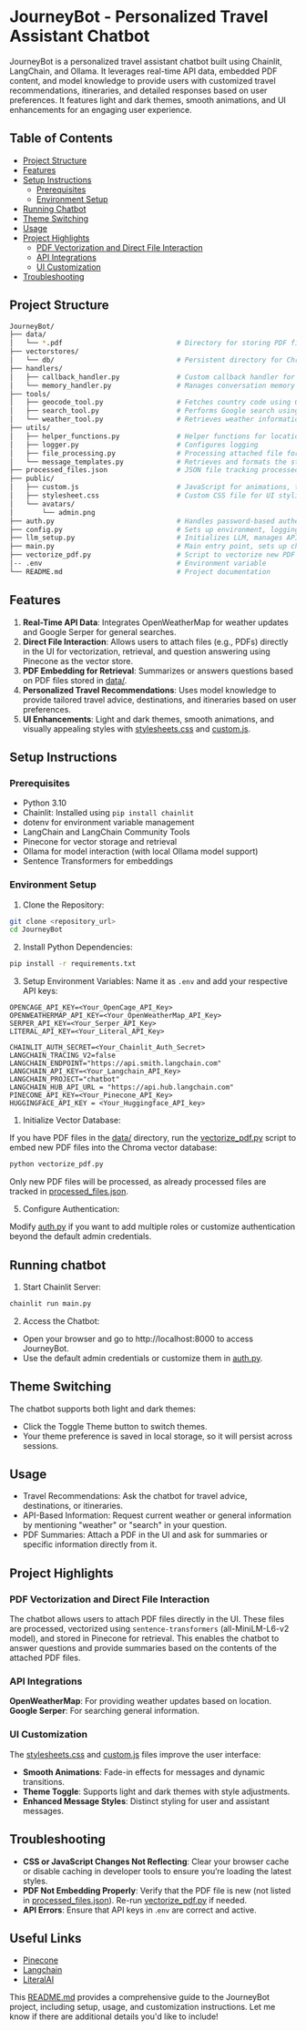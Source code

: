 # JourneyBot - Personalized Travel Assistant Chatbot

JourneyBot is a personalized travel assistant chatbot built using Chainlit, LangChain, and Ollama. It leverages real-time API data, embedded PDF content, and model knowledge to provide users with customized travel recommendations, itineraries, and detailed responses based on user preferences. It features light and dark themes, smooth animations, and UI enhancements for an engaging user experience.

## Table of Contents
- [Project Structure](#project-structure)
- [Features](#features)
- [Setup Instructions](#setup-instructions)
  - [Prerequisites](#prerequisites)
  - [Environment Setup](#environment-setup)
- [Running Chatbot](#running-chatbot)
- [Theme Switching](#theme-switching)
- [Usage](#usage)
- [Project Highlights](#project-highlights)
  - [PDF Vectorization and Direct File Interaction](#pdf-vectorization-and-direct-file-interaction)
  - [API Integrations](#api-integrations)
  - [UI Customization](#ui-customization)
- [Troubleshooting](#troubleshooting)


## Project Structure
```bash
JourneyBot/
├── data/
│   └── *.pdf                            # Directory for storing PDF files for embedding
├── vectorstores/
│   └── db/                              # Persistent directory for Chroma vector database
├── handlers/
│   ├── callback_handler.py              # Custom callback handler for LangChain
│   └── memory_handler.py                # Manages conversation memory handling
├── tools/
│   ├── geocode_tool.py                  # Fetches country code using OpenCage API
│   ├── search_tool.py                   # Performs Google search using Serper API
│   └── weather_tool.py                  # Retrieves weather information using OpenWeatherMap API
├── utils/
│   ├── helper_functions.py              # Helper functions for location parsing, etc.
│   ├── logger.py                        # Configures logging
│   ├── file_processing.py               # Processing attached file for embedding and interaction
│   └── message_templates.py             # Retrieves and formats the startup message
├── processed_files.json                 # JSON file tracking processed PDF files
├── public/
│   ├── custom.js                        # JavaScript for animations, theme toggle, and interactions
│   ├── stylesheet.css                   # Custom CSS file for UI styling (light and dark themes)
│   └── avatars/
│       └── admin.png
├── auth.py                              # Handles password-based authentication
├── config.py                            # Sets up environment, logging, and cache
├── llm_setup.py                         # Initializes LLM, manages API calls, and processes messages
├── main.py                              # Main entry point, sets up chatbot lifecycle
├── vectorize_pdf.py                     # Script to vectorize new PDF files in data/ and store in vectorstores/db/
│-- .env                                 # Environment variable 
└── README.md                            # Project documentation
```

## Features
1. **Real-Time API Data**: Integrates OpenWeatherMap for weather updates and Google Serper for general searches.
2. **Direct File Interaction**: Allows users to attach files (e.g., PDFs) directly in the UI for vectorization, retrieval, and question answering using Pinecone as the vector store.
3. **PDF Embedding for Retrieval**: Summarizes or answers questions based on PDF files stored in [data/](./data/).
4. **Personalized Travel Recommendations**: Uses model knowledge to provide tailored travel advice, destinations, and itineraries based on user preferences.
5. **UI Enhancements**: Light and dark themes, smooth animations, and visually appealing styles with [stylesheets.css](./public/stylesheets.css) and [custom.js](./public/custom.js).

## Setup Instructions
### Prerequisites
- Python 3.10
- Chainlit: Installed using `pip install chainlit`
- dotenv for environment variable management
- LangChain and LangChain Community Tools
- Pinecone for vector storage and retrieval
- Ollama for model interaction (with local Ollama model support)
- Sentence Transformers for embeddings

### Environment Setup
1. Clone the Repository:

```bash
git clone <repository_url>
cd JourneyBot
```

2. Install Python Dependencies:
```bash
pip install -r requirements.txt
```

3. Setup Environment Variables:
Name it as `.env` and add your respective API keys:

```plaintext
OPENCAGE_API_KEY=<Your_OpenCage_API_Key>
OPENWEATHERMAP_API_KEY=<Your_OpenWeatherMap_API_Key>
SERPER_API_KEY=<Your_Serper_API_Key>
LITERAL_API_KEY=<Your_Literal_API_Key>

CHAINLIT_AUTH_SECRET=<Your_Chainlit_Auth_Secret>
LANGCHAIN_TRACING_V2=false
LANGCHAIN_ENDPOINT="https://api.smith.langchain.com"
LANGCHAIN_API_KEY=<Your_Langchain_API_Key>
LANGCHAIN_PROJECT="chatbot"
LANGCHAIN_HUB_API_URL = "https://api.hub.langchain.com"
PINECONE_API_KEY=<Your_Pinecone_API_Key>
HUGGINGFACE_API_KEY = <Your_Huggingface_API_key>
```

1. Initialize Vector Database:

If you have PDF files in the [data/](./data/) directory, run the [vectorize_pdf.py](./vectorize_pdf.py) script to embed new PDF files into the Chroma vector database:

```bash
python vectorize_pdf.py
```
Only new PDF files will be processed, as already processed files are tracked in [processed_files.json](./processed_files.json).

5. Configure Authentication:

Modify [auth.py](./auth.py) if you want to add multiple roles or customize authentication beyond the default admin credentials.

## Running chatbot
1. Start Chainlit Server:
```bash
chainlit run main.py
```

2. Access the Chatbot:

- Open your browser and go to http://localhost:8000 to access JourneyBot.
- Use the default admin credentials or customize them in [auth.py](./auth.py).

## Theme Switching
The chatbot supports both light and dark themes:

- Click the Toggle Theme button to switch themes.
- Your theme preference is saved in local storage, so it will persist across sessions.
## Usage
- Travel Recommendations: Ask the chatbot for travel advice, destinations, or itineraries.
- API-Based Information: Request current weather or general information by mentioning "weather" or "search" in your question.
- PDF Summaries: Attach a PDF in the UI and ask for summaries or specific information directly from it.
## Project Highlights
### PDF Vectorization and Direct File Interaction
The chatbot allows users to attach PDF files directly in the UI. These files are processed, vectorized using `sentence-transformers` (all-MiniLM-L6-v2 model), and stored in Pinecone for retrieval. This enables the chatbot to answer questions and provide summaries based on the contents of the attached PDF files.

### API Integrations
**OpenWeatherMap**: For providing weather updates based on location.
**Google Serper**: For searching general information.
### UI Customization
The [stylesheets.css](./public/stylesheet.css) and [custom.js](./public/custom.js) files improve the user interface:

- **Smooth Animations**: Fade-in effects for messages and dynamic transitions.
- **Theme Toggle**: Supports light and dark themes with style adjustments.
- **Enhanced Message Styles**: Distinct styling for user and assistant messages.
## Troubleshooting
- **CSS or JavaScript Changes Not Reflecting**: Clear your browser cache or disable caching in developer tools to ensure you’re loading the latest styles.
- **PDF Not Embedding Properly**: Verify that the PDF file is new (not listed in [processed_files.json](./processed_files.json)). Re-run [vectorize_pdf.py](./vectorize_pdf.py) if needed.
- **API Errors**: Ensure that API keys in .`env` are correct and active.

## Useful Links
- [Pinecone](https://app.pinecone.io/organizations/-OAcXDD4Xak3_A5004R7/projects/89d48f5f-7a03-4146-ac92-782f81d93032/indexes/journeybot/metrics)
- [Langchain](https://smith.langchain.com/o/2f5b3605-7749-4526-8b93-810a845c4658/projects/p/9dda469c-edc3-4a0a-8e84-cfa0221f647c?timeModel=%7B%22duration%22%3A%227d%22%7D)
- [LiteralAI](https://cloud.getliteral.ai/projects/chatbot-7GyNTro43I5V/dashboard)


This [README.md](./README.md) provides a comprehensive guide to the JourneyBot project, including setup, usage, and customization instructions. Let me know if there are additional details you'd like to include!
